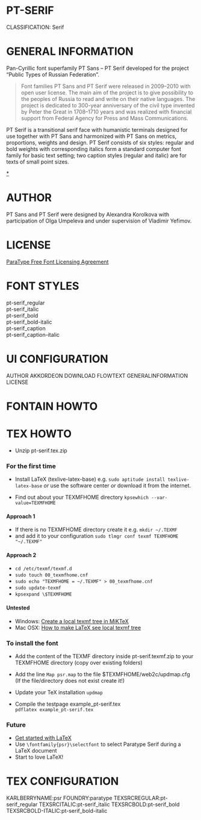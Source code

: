 PT-SERIF
========
CLASSIFICATION: Serif


GENERAL INFORMATION
===================
Pan-Cyrillic font superfamily PT Sans – PT Serif developed for the project “Public Types of Russian Federation”.

> Font families PT Sans and PT Serif were released in 2009–2010 with open user license. 
> The main aim of the project is to give possibility to the peoples of Russia to read 
> and write on their native languages. The project is dedicated to 300-year anniversary 
> of the civil type invented by Peter the Great in 1708–1710 years and was realized 
> with financial support from Federal Agency for Press and Mass Communications.

PT Serif is a transitional serif face with humanistic terminals designed for use together 
with PT Sans and harmonized with PT Sans on metrics, proportions, weights and design. 
PT Serif consists of six styles: regular and bold weights with corresponding italics 
form a standard computer font family for basic text setting; 
two caption styles (regular and italic) are for texts of small point sizes.


[*](http://www.paratype.com/public/)


AUTHOR
======
PT Sans and PT Serif were designed by Alexandra Korolkova with 
participation of Olga Umpeleva and under supervision of Vladimir Yefimov.


LICENSE
=======
[ParaType Free Font Licensing Agreement](http://www.paratype.com/public/pt_openlicense_eng.asp)


FONT STYLES
===========
pt-serif_regular    
pt-serif_italic    
pt-serif_bold    
pt-serif_bold-italic    
   pt-serif_caption    
   pt-serif_caption-italic    


UI CONFIGURATION
================
AUTHOR
AKKORDEON
DOWNLOAD
FLOWTEXT
GENERALINFORMATION
LICENSE


FONTAIN HOWTO
=============


TEX HOWTO
=========

- Unzip pt-serif.tex.zip

### For the first time

- Install LaTeX (texlive-latex-base)
  e.g. `sudo aptitude install texlive-latex-base`
 _or_ use the software center
 _or_ download it from the internet.

- Find out about your TEXMFHOME directory
 `kpsewhich --var-value=TEXMFHOME`

#### Approach **1**

- If there is no TEXMFHOME directory create it
  e.g. `mkdir ~/.TEXMF`
- and add it to your configuration
 `sudo tlmgr conf texmf TEXMFHOME "~/.TEXMF"`

#### Approach **2**

- `cd /etc/texmf/texmf.d`
- `sudo touch 00_texmfhome.cnf`
- `sudo echo "TEXMFHOME = ~/.TEXMF" > 00_texmfhome.cnf`
- `sudo update-texmf`
- `kpsexpand \$TEXMFHOME`

#### Untested

- Windows: [Create a local texmf tree in MiKTeX](http://tex.stackexchange.com/questions/69483/create-a-local-texmf-tree-in-miktex)
- Mac OSX: [How to make LaTeX see local texmf tree](http://tex.stackexchange.com/questions/30494/how-to-make-latex-see-local-texmf-tree)

### To install the font

- Add the content of the TEXMF directory inside
  pt-serif.texmf.zip to your TEXMFHOME directory
  (copy over existing folders)

- Add the line `Map psr.map`
  to the file $TEXMFHOME/web2c/updmap.cfg
  (If the file/directory does not exist create it!)

- Update your TeX installation
 `updmap`

- Compile the testpage example_pt-serif.tex    
 `pdflatex example_pt-serif.tex`

### Future

- [Get started with LaTeX](http://en.wikibooks.org/wiki/LaTeX)
- Use `\fontfamily{psr}\selectfont` to select Paratype Serif
  during a LaTeX document
- Start to love LaTeX!




TEX CONFIGURATION
=================
KARLBERRYNAME:psr
FOUNDRY:paratype
TEXSRCREGULAR:pt-serif_regular
TEXSRCITALIC:pt-serif_italic
TEXSRCBOLD:pt-serif_bold    
TEXSRCBOLD-ITALIC:pt-serif_bold-italic

